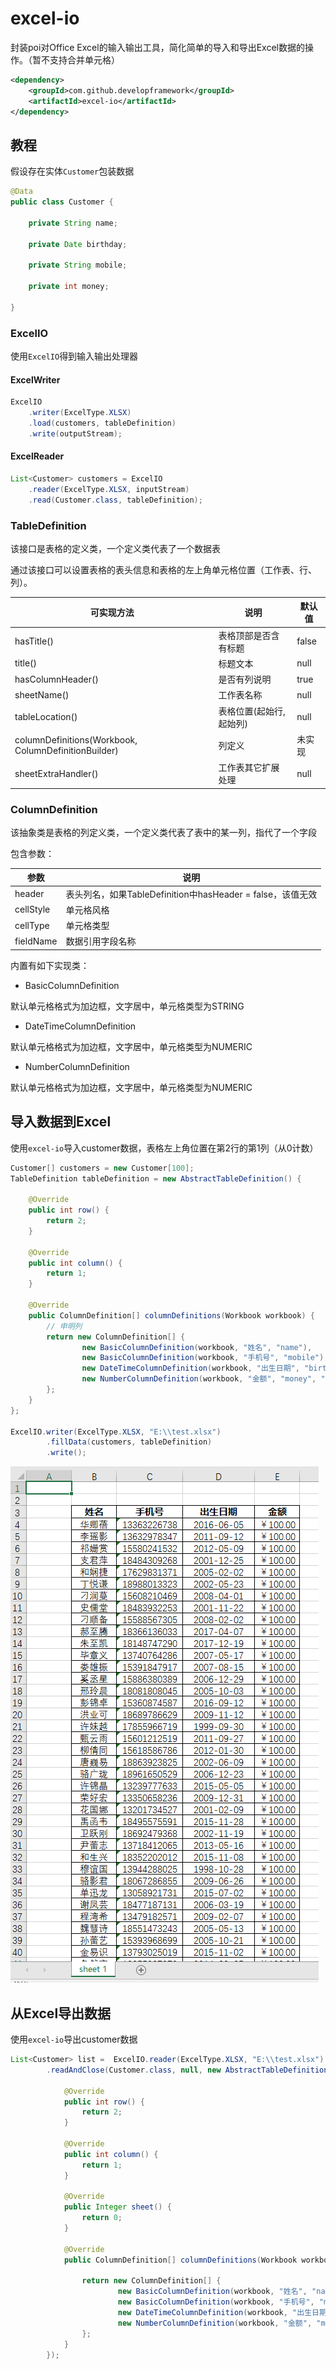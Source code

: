 # excel-io

封装poi对Office Excel的输入输出工具，简化简单的导入和导出Excel数据的操作。（暂不支持合并单元格）

```xml
<dependency>
    <groupId>com.github.developframework</groupId>
    <artifactId>excel-io</artifactId>
</dependency>
```

## 教程

假设存在实体`Customer`包装数据

```java
@Data
public class Customer {

    private String name;

    private Date birthday;

    private String mobile;

    private int money;

}
```

### ExcelIO

使用`ExcelIO`得到输入输出处理器

#### ExcelWriter

```java
ExcelIO
    .writer(ExcelType.XLSX)
	.load(customers, tableDefinition)
    .write(outputStream);
```
#### ExcelReader

```java
List<Customer> customers = ExcelIO
    .reader(ExcelType.XLSX, inputStream)
    .read(Customer.class, tableDefinition);
```

### TableDefinition

该接口是表格的定义类，一个定义类代表了一个数据表

通过该接口可以设置表格的表头信息和表格的左上角单元格位置（工作表、行、列）。

| 可实现方法                                           | 说明                    | 默认值 |
| ---------------------------------------------------- | ----------------------- | ------ |
| hasTitle()                                           | 表格顶部是否含有标题    | false  |
| title()                                              | 标题文本                | null   |
| hasColumnHeader()                                    | 是否有列说明            | true   |
| sheetName()                                          | 工作表名称              | null   |
| tableLocation()                                      | 表格位置(起始行,起始列) | null   |
| columnDefinitions(Workbook, ColumnDefinitionBuilder) | 列定义                  | 未实现 |
| sheetExtraHandler()                                  | 工作表其它扩展处理      | null   |

### ColumnDefinition

该抽象类是表格的列定义类，一个定义类代表了表中的某一列，指代了一个字段

包含参数：

| 参数      | 说明                                                       |
| --------- | ---------------------------------------------------------- |
| header    | 表头列名，如果TableDefinition中hasHeader = false，该值无效 |
| cellStyle | 单元格风格                                                 |
| cellType  | 单元格类型                                                 |
| fieldName | 数据引用字段名称                                           |

内置有如下实现类：

+ BasicColumnDefinition

默认单元格格式为加边框，文字居中，单元格类型为STRING

+ DateTimeColumnDefinition

默认单元格格式为加边框，文字居中，单元格类型为NUMERIC

- NumberColumnDefinition

默认单元格格式为加边框，文字居中，单元格类型为NUMERIC

## 导入数据到Excel

使用`excel-io`导入customer数据，表格左上角位置在第2行的第1列（从0计数）

```java
Customer[] customers = new Customer[100];
TableDefinition tableDefinition = new AbstractTableDefinition() {

    @Override
    public int row() {
        return 2;
    }

    @Override
    public int column() {
        return 1;
    }

    @Override
    public ColumnDefinition[] columnDefinitions(Workbook workbook) {
		// 申明列
        return new ColumnDefinition[] {
                new BasicColumnDefinition(workbook, "姓名", "name"),
                new BasicColumnDefinition(workbook, "手机号", "mobile"),
                new DateTimeColumnDefinition(workbook, "出生日期", "birthday", "yyyy-MM-dd"),
                new NumberColumnDefinition(workbook, "金额", "money", "￥0.00")
        };
    }
};

ExcelIO.writer(ExcelType.XLSX, "E:\\test.xlsx")
        .fillData(customers, tableDefinition)
        .write();
```



![](doc-images/image1.png)

## 从Excel导出数据

使用`excel-io`导出customer数据

```java
List<Customer> list =  ExcelIO.reader(ExcelType.XLSX, "E:\\test.xlsx")
        .readAndClose(Customer.class, null, new AbstractTableDefinition() {

            @Override
            public int row() {
                return 2;
            }

            @Override
            public int column() {
                return 1;
            }

            @Override
            public Integer sheet() {
                return 0;
            }

            @Override
            public ColumnDefinition[] columnDefinitions(Workbook workbook) {

                return new ColumnDefinition[] {
                        new BasicColumnDefinition(workbook, "姓名", "name"),
                        new BasicColumnDefinition(workbook, "手机号", "mobile"),
                        new DateTimeColumnDefinition(workbook, "出生日期", "birthday", "yyyy-MM-dd"),
                        new NumberColumnDefinition(workbook, "金额", "money", "￥0.00"),
                };
            }
        });
```

